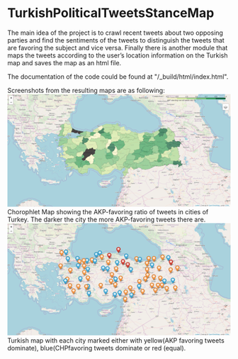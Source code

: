 # TurkishPoliticalTweetsStanceMap
The main idea of the project is to crawl recent tweets about two opposing parties and find the sentiments of the tweets to distinguish the tweets that are favoring the subject and vice versa. Finally there is another module that maps the tweets according to the user’s location information on the Turkish map and saves the map as an html file.

The documentation of the code could be found at "/_build/html/index.html".

Screenshots from the resulting maps are as following:
![Chorophlet Map showing the AKP-favoring ratio of tweets in cities of Turkey. The darker the city the more AKP-favoring tweets there are.](https://github.com/cuthalionn/TurkishPoliticalTweetsStanceMap/blob/master/Results/ScreenShots/ChoroMap.PNG)
Chorophlet Map showing the AKP-favoring ratio of tweets in cities of Turkey. The darker the city the more AKP-favoring tweets there are.
![Turkish map with each city marked either with yellow(AKP favoring tweets dominate), blue(CHPfavoring tweets dominate) or red (equal)](https://github.com/cuthalionn/TurkishPoliticalTweetsStanceMap/blob/master/Results/ScreenShots/markMap.PNG)
Turkish map with each city marked either with yellow(AKP favoring tweets dominate), blue(CHPfavoring tweets dominate  or red (equal).



